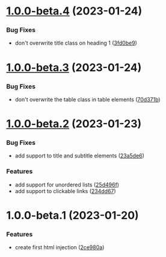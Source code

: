 # [1.0.0-beta.4](https://github.com/daniele-tentoni/mkdocs-bulma-classes-plugin/compare/v1.0.0-beta.3...v1.0.0-beta.4) (2023-01-24)


### Bug Fixes

* don't overwrite title class on heading 1 ([3fd0be9](https://github.com/daniele-tentoni/mkdocs-bulma-classes-plugin/commit/3fd0be9eefe4c169d4205dd57eb5cd1779c518c0))

# [1.0.0-beta.3](https://github.com/daniele-tentoni/mkdocs-bulma-classes-plugin/compare/v1.0.0-beta.2...v1.0.0-beta.3) (2023-01-24)


### Bug Fixes

* don't overwrite the table class in table elements ([70d371b](https://github.com/daniele-tentoni/mkdocs-bulma-classes-plugin/commit/70d371be005bbd5c3d0480a9b362c3c1dff7cc4b))

# [1.0.0-beta.2](https://github.com/daniele-tentoni/mkdocs-bulma-classes-plugin/compare/v1.0.0-beta.1...v1.0.0-beta.2) (2023-01-23)


### Bug Fixes

* add support to title and subtitle elements ([23a5de6](https://github.com/daniele-tentoni/mkdocs-bulma-classes-plugin/commit/23a5de6c45bc8bce3431685357e56a6f79f33d9c))


### Features

* add support for unordered lists ([25d496f](https://github.com/daniele-tentoni/mkdocs-bulma-classes-plugin/commit/25d496fa12da14f92208bf35fc92fcab09b377e5))
* add support to clickable links ([234dd67](https://github.com/daniele-tentoni/mkdocs-bulma-classes-plugin/commit/234dd67bab9281ec724b1736f00cbec71d44c0e3))

# 1.0.0-beta.1 (2023-01-20)


### Features

* create first html injection ([2ce980a](https://github.com/daniele-tentoni/mkdocs-bulma-classes-plugin/commit/2ce980a5d586653c398e7374f1a5453c800c50c6))
